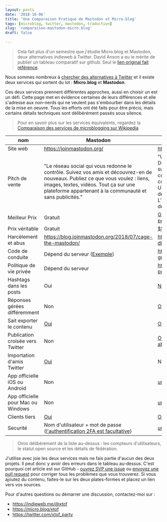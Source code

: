 ```yaml
---
layout: posts
date: '2018-10-06'
title: 'Une Comparaison Pratique de Mastodon et Micro.blog'
tags: [microblog, twitter, mastodon, traduction]
slug: 'comparaison-mastodon-micro.blog'
draft: false
    
---
```


> Cela fait plus d'un semestre que j'étudie Micro.blog et Mastodon, deux alternatives indieweb à Twitter. David Anson a eu le mérite de publier un tableau comparatif sur github. Seul le [lien original fait référence](https://github.com/DavidAnson/Twitter-Alternatives/blob/master/README.md).

Nous sommes nombreux à [chercher des alternatives à Twitter](https://birchtree.me/blog/the-struggle-for-twitter-alternatives/) et il existe deux services qui sortent du lot : **Micro.blog** et **Mastodon**.

Ces deux services prennent différentes approches, aussi en choisir un est un défi. Cette page met en évidence certaines de leurs différences et elle s'adresse aux non-nerds qui ne veulent pas s'embourber dans les détails de la mise en oeuvre.
Tous les efforts ont été faits pour être précis, mais certains détails techniques sont délibérément passés sous silence.

> Pour en savoir plus sur les services équivalents, regardez la [Comparaison des services de microblogging sur  Wikipedia](https://en.wikipedia.org/wiki/Comparison_of_microblogging_services)

 nom     | Mastodon | Micro.blog
--------|------|---
Site web | <https://joinmastodon.org/> | <https://micro.blog/>
Pitch de vente | "Le réseau social qui vous redonne le contrôle. Suivez vos amis et découvrez-en de nouveaux. Publiez ce que vous voulez : liens, images, textes, vidéos. Tout ça sur une plateforme appartenant à la communauté et sans publicités." | "Un réseau de microblogs indépendants. Des petits posts comme des tweets mais sur votre propre site web que vous contrôlez. Micro.blog est une communauté sûre pour les microblogs. Une timeline pour suivre ses amis et découvrir de nouveaux posts. L'hébergement de blog est construit sur des standards ouverts."
Meilleur Prix | Gratuit | [Gratuit, mais requiert un blog séparé pour poster](https://help.micro.blog/2018/setting-up-wordpress/)
Prix véritable | Gratuit | [$5 par mois, pas de blog requis](https://help.micro.blog/2018/pricing/)
Harcèlement et abus | <https://blog.joinmastodon.org/2018/07/cage-the-mastodon/> | <https://help.micro.blog/2018/twitter-differences/>
Code de conduite | Dépend du serveur ([Exemple](https://mastodon.social/about/more)) | <https://help.micro.blog/2017/community-guidelines/>
Politique de vie privée | Dépend du serveur | <https://help.micro.blog/2018/privacy-policy/>
Hashtags dans les posts | Oui | [Non](https://help.micro.blog/2018/twitter-differences/)
Réponses gérées différemment | Non | [Oui](https://help.micro.blog/2018/replies-and-mentions/)
Sait exporter le contenu| [Oui](https://github.com/tootsuite/documentation/blob/d695ea1f135e56b02264c3a918017079ce4a0f10/Using-Mastodon/FAQ.md#can-i-save-my-data) | [Oui](https://help.micro.blog/2018/replies-and-mentions/)
Publication croisée vers Twitter | Non | [Oui, avec un montant de $2/mois ou abonnement de $5/mois](https://help.micro.blog/faq/)
Importation d'amis Twitter | [Oui](https://bridge.joinmastodon.org) | Non
App officielle iOS ou Android | Non | [uniquement iOS](https://help.micro.blog/2017/micropub-clients/)
App officielle pour Mac ou Windows | Non | [uniquement Mac](https://help.micro.blog/2017/mac-version/)
Clients tiers | [Oui](https://github.com/tootsuite/documentation/blob/master/Using-Mastodon/Apps.md) | [Oui](https://help.micro.blog/2017/micropub-clients/)
Securité | Nom d'utilisateur + mot de passe ([l'authentification 2FA est facultative](https://github.com/tootsuite/documentation/blob/master/Using-Mastodon/2FA.md)) | [uniquement l'adresse e-mail](https://micro.blog/DavidAnson/794416)


> Omis délibérément de la liste au-dessus : les compteurs d'utilisateurs, le statut open source et les détails de fédération.

J'utilise avec joie les deux services mais ne fais partie d'aucun des deux projets. Il peut donc y avoir des erreurs dans le tableau au-dessus.
C'est pourquoi cet article est sur GitHub - [ouvrez SVP une issue](https://github.com/DavidAnson/Twitter-Alternatives/issues) ou [envoyez une pull request](https://github.com/DavidAnson/Twitter-Alternatives/pulls) pour corriger tous les problèmes que vous trouverez.
Si vous ajoutez du contenu, faites-le sur les deux plates-formes et placez un lien vers vos sources.

Pour d'autres questions ou démarrer une discussion, contactez-moi sur :

- <https://indieweb.me/@xtof>
- <https://micro.blog/xtof>
- <https://twitter.com/xtof_party>
